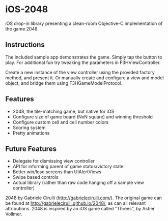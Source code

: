 iOS-2048
================

iOS drop-in library presenting a clean-room Objective-C implementation of the game 2048.

Instructions
------------
The included sample app demonstrates the game. Simply tap the button to play. For additional fun try tweaking the parameters in F3HViewController.

Create a new instance of the view controller using the provided factory method, and present it. Or manually create and configure a view and model object, and bridge them using F3HGameModelProtocol.

Features
--------
- 2048, the tile-matching game, but native for iOS
- Configure size of game board (NxN square) and winning threshold
- Configure custom cell and cell number colors
- Scoring system
- Pretty animations

Future Features
---------------
- Delegate for dismissing view controller
- API for informing parent of game status/victory state
- Better win/lose screens than UIAlertViews
- Swipe based controls
- Actual library (rather than raw code hanging off a sample view controller)


2048 by Gabriele Cirulli (http://gabrielecirulli.com/). The original game can be found at http://gabrielecirulli.github.io/2048/, as can all relevant attributions. 2048 is inspired by an iOS game called "Threes", by Asher Vollmer.
